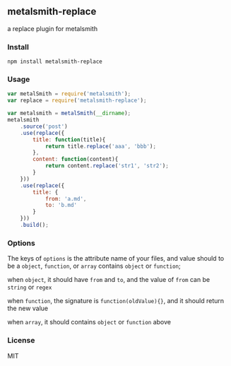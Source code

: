 ## metalsmith-replace

a replace plugin for metalsmith

### Install

    npm install metalsmith-replace

### Usage
```js
var metalSmith = require('metalsmith');
var replace = require('metalsmith-replace');

var metalsmith = metalSmith(__dirname);
metalsmith
    .source('post')
    .use(replace({
        title: function(title){
            return title.replace('aaa', 'bbb');
        },
        content: function(content){
            return content.replace('str1', 'str2');
        }
    }))
    .use(replace({
        title: {
            from: 'a.md',
            to: 'b.md'
        }
    }))
    .build();
```

### Options

The keys of `options` is the attribute name of your files, and value should to
be a `object`, `function`, or `array` contains `object` or `function`;

when `object`, it should have `from` and `to`, and the value of `from` can be `string` or `regex`

when `function`, the signature is `function(oldValue){}`, and it should return the new value

when `array`, it should contains `object` or `function` above

### License
MIT
